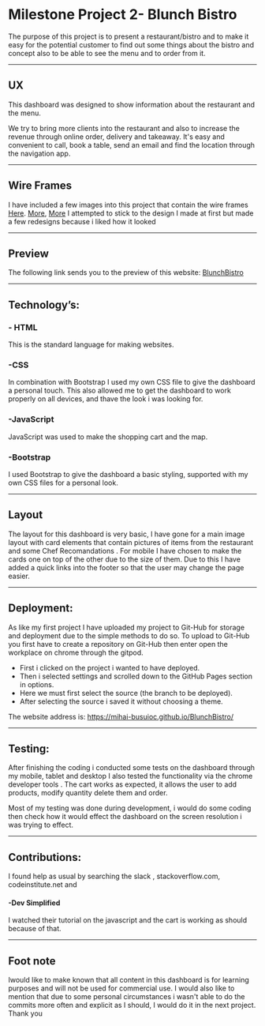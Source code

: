 




# Milestone Project 2- Blunch Bistro


 The purpose of this project is to present a restaurant/bistro and to make it easy for 
the potential customer to find out some things about the bistro and concept also 
to be able to see the menu and to order from it. 

-----------------------------------------------------------

## UX


This dashboard was designed to show information about the restaurant and the menu.

We try to bring more clients into the restaurant and also to increase the revenue 
through online order, delivery and takeaway. It's easy and convenient to call, book a table,
send an email and find the location through the navigation app.

-----------------------------------------------------------

## Wire Frames


I have included a few  images into this project that contain the wire frames [Here](assets/images/wireframe/image0.jpeg). 
[More](assets/images/wireframe/image2.jpeg), [More](assets/images/wireframe)
I attempted to stick to the design I made at first but made a few redesigns because i liked how it looked 


-----------------------------------------------------------

## Preview


The following link sends you to the preview of this website: [BlunchBistro](https://mihai-busuioc.github.io/BlunchBistro/)


-----------------------------------------------------------

## Technology’s:


### - HTML
 
This is the standard language for making websites.

### -CSS

In combination with Bootstrap I used my own CSS file to give the dashboard a personal touch.
This also allowed me to get the dashboard to work properly on all devices, and thave the look i was looking 
for.


### -JavaScript

JavaScript was used to make the shopping cart and the map.

### -Bootstrap
 
I used Bootstrap to give the 
dashboard a basic styling, supported with my own CSS files for a personal look.

-----------------------------------------------------------

## Layout


The layout for this dashboard is very basic, I have gone for a main image  layout with
 card elements that contain pictures of items from the restaurant and some Chef Recomandations . 
 For mobile I have chosen to make the cards one on top of the other 
due to the size of them. Due to this I have added a quick links into the footer  so that 
the user may change the page easier.

-----------------------------------------------------------

## Deployment:


As like my first project I have uploaded my project to Git-Hub for storage and deployment
due to the simple methods to do so. To upload to Git-Hub you first have to create 
a repository on Git-Hub then enter open the workplace on chrome through the gitpod.


- First i clicked on the project i wanted to have deployed.
- Then i selected settings and scrolled down to the GitHub Pages section in options.
- Here we must first select the source (the branch to be deployed).
- After selecting the source i saved it without choosing a theme.


The website address is: https://mihai-busuioc.github.io/BlunchBistro/

-----------------------------------------------------------



## Testing:


After finishing the coding i conducted some tests on the dashboard through my mobile, tablet and 
desktop I also  tested the functionality via the chrome developer tools . The cart works as expected, it allows the user to add 
products, modify quantity delete them and order.


Most of my testing was done during development, i would do some coding then check how it would effect the dashboard
on the screen resolution i was trying to effect. 

-----------------------------------------------------------

## Contributions:


I found help as usual by searching the slack , stackoverflow.com, codeinstitute.net and 

#### -Dev Simplified


I watched their tutorial on the javascript and the cart is working as should because of that.

-----------------------------------------------------------

## Foot note


Iwould like to make known that all content in this dashboard is for learning purposes
 and will not be used for commercial use. I would also like to mention that due to some
  personal circumstances i wasn't able to do the commits more often and explicit as I should, 
  I would do it in the next project.
  Thank you